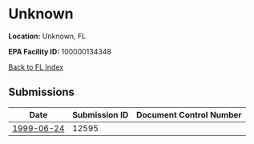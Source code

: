 # Unknown

**Location:** Unknown, FL

**EPA Facility ID:** 100000134348

[Back to FL Index](../../index.md)

## Submissions

| Date | Submission ID | Document Control Number |
|------|--------------|-------------------------|
| [1999-06-24](submissions/12595.md) | 12595 |  |
